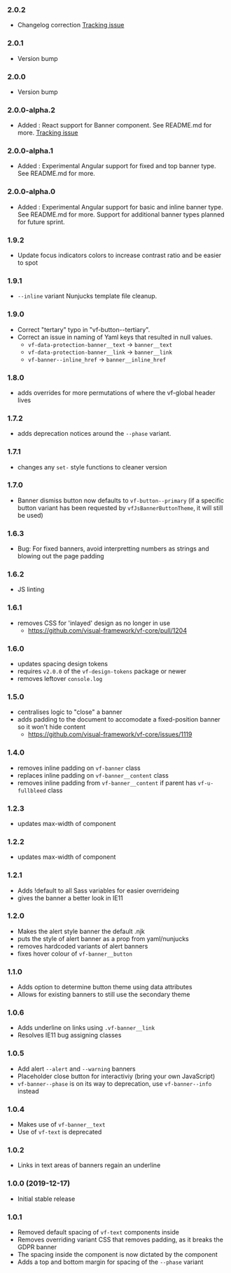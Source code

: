 ### 2.0.2

* Changelog correction [Tracking issue](https://github.com/visual-framework/vf-core/issues/2035)

### 2.0.1

* Version bump

### 2.0.0

* Version bump

### 2.0.0-alpha.2

* Added : React support for Banner component. See README.md for more. [Tracking issue](https://github.com/visual-framework/vf-core/issues/1878)

### 2.0.0-alpha.1

* Added : Experimental Angular support for fixed and top banner type. See README.md for more.

### 2.0.0-alpha.0

* Added : Experimental Angular support for basic and inline banner type. See README.md for more. Support for additional banner types planned for future sprint.

### 1.9.2

* Update focus indicators colors to increase contrast ratio and be easier to spot

### 1.9.1

* `--inline` variant Nunjucks template file cleanup.

### 1.9.0

* Correct "tertary" typo in "vf-button--tertiary".
* Correct an issue in naming of Yaml keys that resulted in null values.
  * `vf-data-protection-banner__text` -> `banner__text`
  * `vf-data-protection-banner__link` -> `banner__link`
  * `vf-banner--inline_href` -> `banner__inline_href`

### 1.8.0

* adds overrides for more permutations of where the vf-global header lives

### 1.7.2

* adds deprecation notices around the `--phase` variant.

### 1.7.1

* changes any `set-` style functions to cleaner version

### 1.7.0

* Banner dismiss button now defaults to `vf-button--primary` (if a specific button variant has been requested by `vfJsBannerButtonTheme`, it will still be used)

### 1.6.3

* Bug: For fixed banners, avoid interpretting numbers as strings and blowing out the page padding

### 1.6.2

* JS linting

### 1.6.1

* removes CSS for 'inlayed' design as no longer in use
  * https://github.com/visual-framework/vf-core/pull/1204

### 1.6.0

* updates spacing design tokens
* requires `v2.0.0` of the `vf-design-tokens` package or newer
* removes leftover `console.log`

### 1.5.0

* centralises logic to "close" a banner
* adds padding to the document to accomodate a fixed-position banner so it won't hide content
  - https://github.com/visual-framework/vf-core/issues/1119

### 1.4.0

* removes inline padding on `vf-banner` class
* replaces inline padding on `vf-banner__content` class
* removes inline padding from `vf-banner__content` if parent has `vf-u-fullbleed` class

### 1.2.3

* updates max-width of component

### 1.2.2

* updates max-width of component

### 1.2.1

* Adds !default to all Sass variables for easier overrideing
* gives the banner a better look in IE11

### 1.2.0

* Makes the alert style banner the default .njk
* puts the style of alert banner as a prop from yaml/nunjucks
* removes hardcoded variants of alert banners
* fixes hover colour of `vf-banner__button`

### 1.1.0

* Adds option to determine button theme using data attributes
* Allows for existing banners to still use the secondary theme

### 1.0.6

* Adds underline on links using `.vf-banner__link`
* Resolves IE11 bug assigning classes

### 1.0.5

* Add alert `--alert` and `--warning` banners
* Placeholder close button for interactiviy (bring your own JavaScript)
* `vf-banner--phase` is on its way to deprecation, use `vf-banner--info` instead

### 1.0.4

* Makes use of `vf-banner__text`
* Use of `vf-text` is deprecated

### 1.0.2

* Links in text areas of banners regain an underline

### 1.0.0 (2019-12-17)

* Initial stable release

### 1.0.1

* Removed default spacing of `vf-text` components inside
* Removes overriding variant CSS that removes padding, as it breaks the GDPR banner
* The spacing inside the component is now dictated by the component
* Adds a top and bottom margin for spacing of the `--phase` variant
